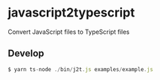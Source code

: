 # javascript2typescript

Convert JavaScript files to TypeScript files

## Develop

```js
$ yarn ts-node ./bin/j2t.js examples/example.js
```
